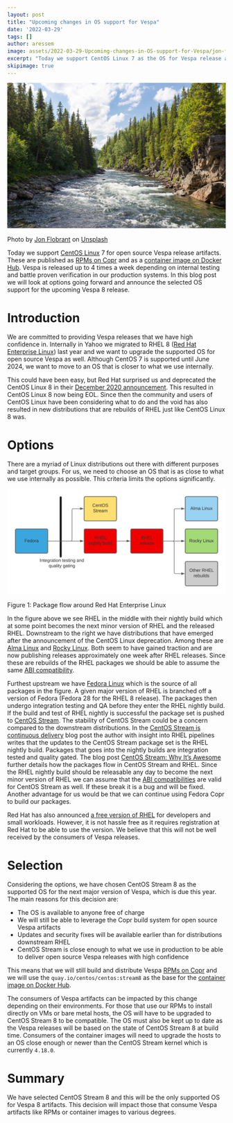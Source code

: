 ```yaml
---
layout: post
title: "Upcoming changes in OS support for Vespa"
date: '2022-03-29'
tags: []
author: aressem
image: assets/2022-03-29-Upcoming-changes-in-OS-support-for-Vespa/jon-flobrant-rB7-LCa_diU-unsplash.jpg
excerpt: "Today we support CentOS Linux 7 as the OS for Vespa release artifacts. This is about to change."
skipimage: true
---
```


<img src="/assets/2022-03-29-Upcoming-changes-in-OS-support-for-Vespa/jon-flobrant-rB7-LCa_diU-unsplash.jpg" />
<p class="image-credit">
Photo by <a href="https://unsplash.com/@jonflobrant">Jon Flobrant</a>
on <a href="https://unsplash.com/photos/rB7-LCa_diU">Unsplash</a>
</p>

Today we support [CentOS Linux](https://www.centos.org) 7 for open source Vespa release artifacts.
These are published as [RPMs on Copr](https://copr.fedorainfracloud.org/coprs/g/vespa/vespa/) and as a
[container image on Docker Hub](https://hub.docker.com/r/vespaengine/vespa). Vespa is released up to
4 times a week depending on internal testing and battle proven verification in our production systems.
In this blog post we will look at options going forward and announce the selected OS support for the
upcoming Vespa 8 release.

# Introduction
We are committed to providing Vespa releases that we have high confidence in. Internally in Yahoo we
migrated to RHEL 8 ([Red Hat Enterprise Linux](https://www.redhat.com/en/technologies/linux-platforms/enterprise-linux))
last year and we want to upgrade the supported OS for open source Vespa as well. Although CentOS 7 is
supported until June 2024, we want to move to an OS that is closer to what we use internally.

This could have been easy, but Red Hat surprised us and deprecated the CentOS Linux 8 in their [December 2020 announcement](https://www.redhat.com/en/blog/centos-stream-building-innovative-future-enterprise-linux).
This resulted in CentOS Linux 8 now being EOL. Since then the community and users of CentOS Linux have
been considering what to do and the void has also resulted in new distributions that are rebuilds of
RHEL just like CentOS Linux 8 was.

# Options
There are a myriad of Linux distributions out there with different purposes and target groups. For us,
we need to choose an OS that is as close to what we use internally as possible. This criteria limits
the options significantly.

![CentOS Stream package flow](/assets/2022-03-29-Upcoming-changes-in-OS-support-for-Vespa/centos-stream-package-flow.png)
<p class="image-credit">Figure 1: Package flow around Red Hat Enterprise Linux</p>

In the figure above we see RHEL in the middle with their nightly build which at some point becomes the
next minor version of RHEL and the released RHEL. Downstream to the right we have distributions that
have emerged after the announcement of the CentOS Linux deprecation. Among these are [Alma Linux](https://almalinux.org/)
and [Rocky Linux](https://rockylinux.org/). Both seem to have gained traction and are now publishing
releases approximately one week after RHEL releases. Since these are rebuilds of the RHEL packages we
should be able to assume the same [ABI compatibility](https://access.redhat.com/articles/rhel8-abi-compatibility).

Furthest upstream we have [Fedora Linux](https://getfedora.org/)
which is the source of all packages in the figure. A given major version of RHEL is branched off a version
of Fedora (Fedora 28 for the RHEL 8 release). The packages then undergo integration testing and QA before
they enter the RHEL nightly build. If the build and test of RHEL nightly is successful the package set is
pushed to [CentOS Stream](https://www.centos.org/centos-stream/). The stability of CentOS Stream could be a
concern compared to the downstream distributions. In the [CentOS Stream is continuous delivery](https://blog.centos.org/2020/12/centos-stream-is-continuous-delivery/)
blog post the author with insight into RHEL pipelines writes that the updates to the CentOS Stream package
set is the RHEL nightly build. Packages that goes into the nightly builds are integration tested and quality
gated. The blog post [CentOS Stream: Why It’s Awesome](https://medium.com/swlh/centos-stream-why-its-awesome-5c45d944fb22) further details
how the packages flow in CentOS Stream and RHEL. Since the RHEL nightly build should be releasable any
day to become the next minor version of RHEL we can assume that the [ABI compatibilities](https://access.redhat.com/articles/rhel8-abi-compatibility)
are valid for CentOS Stream as well. If these break it is a bug and will be fixed. Another advantage for
us would be that we can continue using Fedora Copr to build our packages.

Red Hat has also announced [a free version of RHEL](https://www.redhat.com/en/blog/new-year-new-red-hat-enterprise-linux-programs-easier-ways-access-rhel)
for developers and small workloads. However, it is not hassle free as it requires registration at Red Hat
to be able to use the version. We believe that this will not be well received by the consumers of Vespa
releases.

# Selection
Considering the options, we have chosen CentOS Stream 8 as the supported OS for the next major version of
Vespa, which is due this year. The main reasons for this decision are:
* The OS is available to anyone free of charge
* We will still be able to leverage the Copr build system for open source Vespa artifacts
* Updates and security fixes will be available earlier than for distributions downstream RHEL
* CentOS Stream is close enough to what we use in production to be able to deliver open source Vespa releases with high confidence

This means that we will still build and distribute Vespa [RPMs on Copr](https://copr.fedorainfracloud.org/coprs/g/vespa/vespa/) and we will use the `quay.io/centos/centos:stream8` as the base for the [container image on Docker Hub](https://hub.docker.com/r/vespaengine/vespa).

The consumers of Vespa artifacts can be impacted by this change depending on their environments. For those
that use our RPMs to install directly on VMs or bare metal hosts, the OS will have to be upgraded to CentOS
Stream 8 to be compatible. The OS must also be kept up to date as the Vespa releases will be based on the
state of CentOS Stream 8 at build time. Consumers of the container images will need to upgrade the hosts to
an OS close enough or newer than the CentOS Stream kernel which is currently `4.18.0`.

# Summary
We have selected CentOS Stream 8 and this will be the only supported OS for Vespa 8 artifacts. This decision
will impact those that consume Vespa artifacts like RPMs or container images to various degrees.
